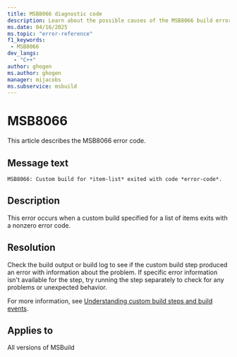 ```yaml
---
title: MSB8066 diagnostic code
description: Learn about the possible causes of the MSB8066 build error and get troubleshooting tips.
ms.date: 04/16/2025
ms.topic: "error-reference"
f1_keywords:
 - MSB8066
dev_langs:
  - "C++"
author: ghogen
ms.author: ghogen
manager: mijacobs
ms.subservice: msbuild
---
```

# MSB8066

This article describes the MSB8066 error code.

## Message text

`MSB8066: Custom build for *item-list* exited with code *error-code*.`

## Description

This error occurs when a custom build specified for a list of items exits with a nonzero error code.

## Resolution

Check the build output or build log to see if the custom build step produced an error with information about the problem. If specific error information isn't available for the step, try running the step separately to check for any problems or unexpected behavior.

For more information, see [Understanding custom build steps and build events](/cpp/build/understanding-custom-build-steps-and-build-events).

## Applies to

All versions of MSBuild